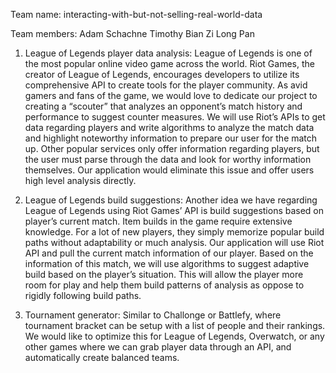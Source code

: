Team name:
interacting-with-but-not-selling-real-world-data

Team members:
Adam Schachne
Timothy Bian
Zi Long Pan

1. League of Legends player data analysis:
League of Legends is one of the most popular online video game across the world. Riot Games, the creator of League of Legends, encourages developers to utilize its comprehensive API to create tools for the player community. As avid gamers and fans of the game, we would love to dedicate our project to creating a “scouter” that analyzes an opponent’s match history and performance to suggest counter measures. We will use Riot’s APIs to get data regarding players and write algorithms to analyze the match data and highlight noteworthy information to prepare our user for the match up. Other popular services only offer information regarding players, but the user must parse through the data and look for worthy information themselves. Our application would eliminate this issue and offer users high level analysis directly.

2. League of Legends build suggestions:
Another idea we have regarding League of Legends using Riot Games’ API is build suggestions based on player’s current match. Item builds in the game require extensive knowledge. For a lot of new players, they simply memorize popular build paths without adaptability or much analysis. Our application will use Riot API and pull the current match information of our player. Based on the information of this match, we will use algorithms to suggest adaptive build based on the player’s situation. This will allow the player more room for play and help them build patterns of analysis as oppose to rigidly following build paths.

3. Tournament generator:
Similar to Challonge or Battlefy, where tournament bracket can be setup with a list of people and their rankings. We would like to optimize this for League of Legends, Overwatch, or any other games where we can grab player data through an API, and automatically create balanced teams.
